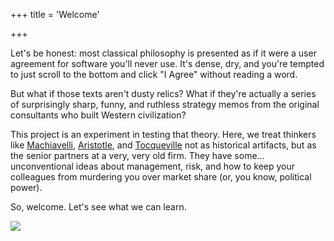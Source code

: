 +++
title = 'Welcome'

+++

Let's be honest: most classical philosophy is presented as if it were a user agreement for software you'll never use. It's dense, dry, and you're tempted to just scroll to the bottom and click "I Agree" without reading a word.

But what if those texts aren't dusty relics? What if they're actually a series of surprisingly sharp, funny, and ruthless strategy memos from the original consultants who built Western civilization?

This project is an experiment in testing that theory. Here, we treat thinkers like [Machiavelli](/posts/discourses-on-livy), [Aristotle](/posts/nicomachean-ethics), and [Tocqueville](/posts/democracy-america) not as historical artifacts, but as the senior partners at a very, very old firm. They have some... unconventional ideas about management, risk, and how to keep your colleagues from murdering you over market share (or, you know, political power).

So, welcome. Let's see what we can learn.

![](/images/nature-small.webp)
